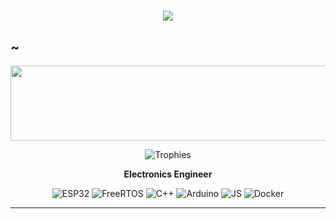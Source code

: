 <h1 align="center">
  <a href="https://git.io/typing-svg">
    <img src="https://readme-typing-svg.herokuapp.com?color=%2340A597&size=30&width=800&lines=Hello,+i'm+Lynix.;i'am+beginner+developer.">
  </a>
</h1>
<h2>~</h2>
<p align="center">
    <a href="https://instagram.com/dhamz._">
      <img src="https://render.gitanimals.org/lines/lynixpyxel?pet-id=660266907144342388" width="600" height="120" />
    </a>
</p>

<p align="center">
  <img src=https://github-profile-trophy.vercel.app/?username=lynixpyxel&theme=radical&margin-w=10&rank=A,AA,AAA,S,SS,SSS,?&row=2&column=3" alt="Trophies" />
</p>

<p align="center">
  <b>Electronics Engineer</b>
</p>

<p align="center">
  <img src="https://img.shields.io/badge/-ESP32-blue?style=for-the-badge&logo=esp32" alt="ESP32" />
  <img src="https://img.shields.io/badge/-FreeRTOS-blue?style=for-the-badge&logo=rtos" alt="FreeRTOS" />
  <img src="https://img.shields.io/badge/-C++-blue?style=for-the-badge&logo=cplusplus" alt="C++" />
  <img src="https://img.shields.io/badge/-Arduino-blue?style=for-the-badge&logo=arduino" alt="Arduino" />
  <img src="https://img.shields.io/badge/-Javascript-yellow?style=for-the-badge&logo=javascript" alt="JS" />
  <img src="https://img.shields.io/badge/-Docker-blue?style=for-the-badge&logo=docker" alt="Docker" />
</p>

---
